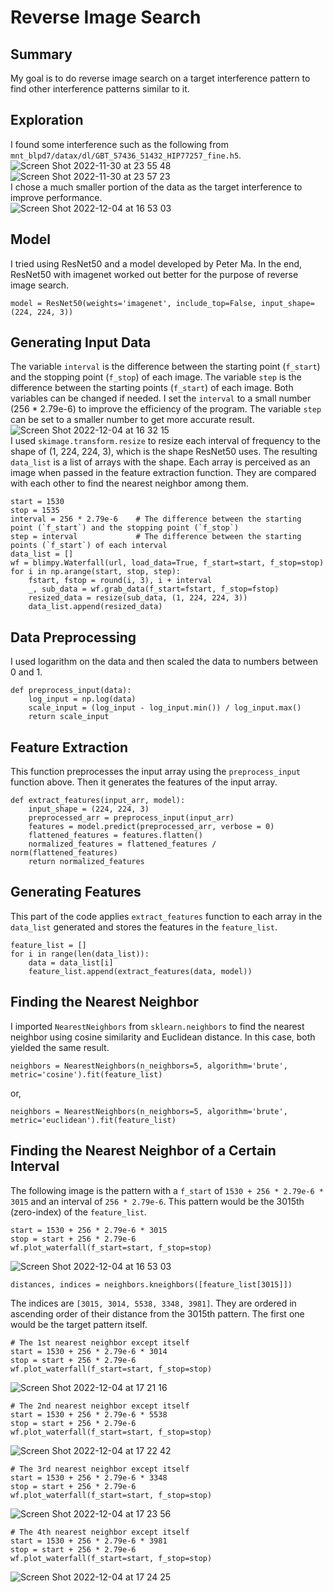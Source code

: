 # Reverse Image Search

## Summary 
My goal is to do reverse image search on a target interference pattern to find other interference patterns similar to it. 

## Exploration
I found some interference such as the following from `mnt_blpd7/datax/dl/GBT_57436_51432_HIP77257_fine.h5`.
![Screen Shot 2022-11-30 at 23 55 48](https://user-images.githubusercontent.com/67254464/204997060-57c5d441-75f9-4649-9762-d3908bc51eb4.png)  
![Screen Shot 2022-11-30 at 23 57 23](https://user-images.githubusercontent.com/67254464/204997421-4bf38332-256d-4ed9-b19b-c9bb0a2d87db.png)  
I chose a much smaller portion of the data as the target interference to improve performance.  
![Screen Shot 2022-12-04 at 16 53 03](https://user-images.githubusercontent.com/67254464/205526913-48a24cf8-357a-46e0-80f2-f36931abf7c3.png)
  

## Model
I tried using ResNet50 and a model developed by Peter Ma. In the end, ResNet50 with imagenet worked out better for the purpose of reverse image search. 
```
model = ResNet50(weights='imagenet', include_top=False, input_shape=(224, 224, 3))
```

## Generating Input Data
The variable `interval` is the difference between the starting point (`f_start`) and the stopping point (`f_stop`) of each image. The variable `step` is the difference between the starting points (`f_start`) of each image. Both variables can be changed if needed.
I set the `interval` to a small number (256 * 2.79e-6) to improve the efficiency of the program. The variable `step` can be set to a smaller number to get more accurate result.
![Screen Shot 2022-12-04 at 16 32 15](https://user-images.githubusercontent.com/67254464/205525951-5ca9a7eb-44fc-4c1e-ab40-371bea66059d.png)  
I used `skimage.transform.resize` to resize each interval of frequency to the shape of (1, 224, 224, 3), which is the shape ResNet50 uses. The resulting `data_list` is a list of arrays with the shape. Each array is perceived as an image when passed in the feature extraction function. They are compared with each other to find the nearest neighbor among them. 
```
start = 1530
stop = 1535
interval = 256 * 2.79e-6    # The difference between the starting point (`f_start`) and the stopping point (`f_stop`)
step = interval             # The difference between the starting points (`f_start`) of each interval
data_list = []
wf = blimpy.Waterfall(url, load_data=True, f_start=start, f_stop=stop)
for i in np.arange(start, stop, step):
    fstart, fstop = round(i, 3), i + interval
    _, sub_data = wf.grab_data(f_start=fstart, f_stop=fstop)
    resized_data = resize(sub_data, (1, 224, 224, 3))
    data_list.append(resized_data)
```

## Data Preprocessing
I used logarithm on the data and then scaled the data to numbers between 0 and 1. 
```
def preprocess_input(data):
    log_input = np.log(data)
    scale_input = (log_input - log_input.min()) / log_input.max()
    return scale_input
```

## Feature Extraction
This function preprocesses the input array using the `preprocess_input` function above. Then it generates the features of the input array.
```
def extract_features(input_arr, model):
    input_shape = (224, 224, 3)
    preprocessed_arr = preprocess_input(input_arr)
    features = model.predict(preprocessed_arr, verbose = 0)
    flattened_features = features.flatten()
    normalized_features = flattened_features / norm(flattened_features)
    return normalized_features
```

## Generating Features
This part of the code applies `extract_features` function to each array in the `data_list` generated and stores the features in the `feature_list`.
```
feature_list = []
for i in range(len(data_list)):
    data = data_list[i]
    feature_list.append(extract_features(data, model))
```

## Finding the Nearest Neighbor
I imported `NearestNeighbors` from `sklearn.neighbors` to find the nearest neighbor using cosine similarity and Euclidean distance. 
In this case, both yielded the same result.
```
neighbors = NearestNeighbors(n_neighbors=5, algorithm='brute', metric='cosine').fit(feature_list)
```
or, 
```
neighbors = NearestNeighbors(n_neighbors=5, algorithm='brute', metric='euclidean').fit(feature_list)
```

## Finding the Nearest Neighbor of a Certain Interval
The following image is the pattern with a `f_start` of `1530 + 256 * 2.79e-6 * 3015` and an interval of `256 * 2.79e-6`. This pattern would be the 3015th (zero-index) of the `feature_list`. 
```
start = 1530 + 256 * 2.79e-6 * 3015
stop = start + 256 * 2.79e-6
wf.plot_waterfall(f_start=start, f_stop=stop)
```
![Screen Shot 2022-12-04 at 16 53 03](https://user-images.githubusercontent.com/67254464/205526913-48a24cf8-357a-46e0-80f2-f36931abf7c3.png)

```
distances, indices = neighbors.kneighbors([feature_list[3015]])
```
The indices are `[3015, 3014, 5538, 3348, 3981]`. They are ordered in ascending order of their distance from the 3015th pattern. The first one would be the target pattern itself. 

```
# The 1st nearest neighbor except itself
start = 1530 + 256 * 2.79e-6 * 3014
stop = start + 256 * 2.79e-6
wf.plot_waterfall(f_start=start, f_stop=stop)
```
![Screen Shot 2022-12-04 at 17 21 16](https://user-images.githubusercontent.com/67254464/205529101-234a76a4-f2aa-495a-bd47-fa482df31e2a.png)  

```
# The 2nd nearest neighbor except itself
start = 1530 + 256 * 2.79e-6 * 5538
stop = start + 256 * 2.79e-6
wf.plot_waterfall(f_start=start, f_stop=stop)
```
![Screen Shot 2022-12-04 at 17 22 42](https://user-images.githubusercontent.com/67254464/205529219-0a0b0afd-7026-499b-9e73-47c4ad1625c1.png)  

```
# The 3rd nearest neighbor except itself
start = 1530 + 256 * 2.79e-6 * 3348
stop = start + 256 * 2.79e-6
wf.plot_waterfall(f_start=start, f_stop=stop)
```
![Screen Shot 2022-12-04 at 17 23 56](https://user-images.githubusercontent.com/67254464/205529353-add3c1c9-0dfe-4c05-8840-83012b2878ba.png)  

```
# The 4th nearest neighbor except itself
start = 1530 + 256 * 2.79e-6 * 3981
stop = start + 256 * 2.79e-6
wf.plot_waterfall(f_start=start, f_stop=stop)
```
![Screen Shot 2022-12-04 at 17 24 25](https://user-images.githubusercontent.com/67254464/205529401-9800719e-c92c-4e3d-a870-418055803925.png)
